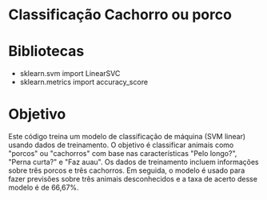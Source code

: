# Classificação Cachorro ou porco

# Bibliotecas

* sklearn.svm import LinearSVC
* sklearn.metrics import accuracy_score

# Objetivo

Este código treina um modelo de classificação de máquina (SVM linear) usando dados de treinamento. O objetivo é classificar animais como "porcos" ou "cachorros" com base nas características "Pelo longo?", "Perna curta?" e "Faz auau". Os dados de treinamento incluem informações sobre três porcos e três cachorros. Em seguida, o modelo é usado para fazer previsões sobre três animais desconhecidos e a taxa de acerto desse modelo é de 66,67%.

 
